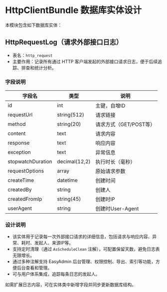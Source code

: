 # HttpClientBundle 数据库实体设计

本模块包含如下数据库实体：

## HttpRequestLog（请求外部接口日志）

- 表名：`http_request`
- 主要作用：记录所有通过 HTTP 客户端发起的外部接口请求日志，便于后续追踪、排查和统计分析。

### 字段说明

| 字段名            | 类型          | 说明                 |
|-------------------|---------------|----------------------|
| id                | int           | 主键，自增ID         |
| requestUrl        | string(512)   | 请求链接             |
| method            | string(20)    | 请求方式（GET/POST等）|
| content           | text          | 请求内容             |
| response          | text          | 响应内容             |
| exception         | text          | 异常信息             |
| stopwatchDuration | decimal(12,2) | 执行时长（毫秒）     |
| requestOptions    | array         | 原始请求参数         |
| createTime        | datetime      | 创建时间             |
| createdBy         | string        | 创建人               |
| createdFromIp     | string(45)    | 创建时IP             |
| userAgent         | string        | 创建时User-Agent     |

### 设计说明

- 该实体用于记录每一次外部接口请求的详细信息，包括请求与响应内容、异常、耗时、发起人、来源IP等。
- 支持定时清理（通过 `AsScheduleClean` 注解），可配置保留天数，避免日志表无限增长。
- 通过多种注解支持 EasyAdmin 后台管理、权限控制、导出、索引等功能，方便后台查看和管理。
- 可与用户体系集成，追踪每条日志的发起人。

如需扩展日志内容，可在实体类中新增字段并同步更新数据库结构。
